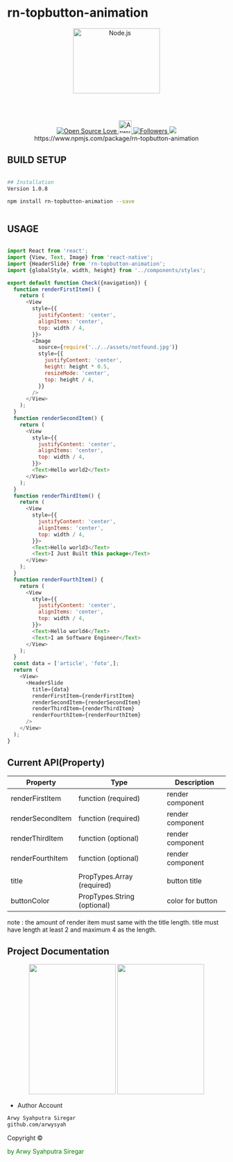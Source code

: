 # rn-topbutton-animation

<p align="center">
  <a href="https://reactjs.org/">
    <img
      alt="Node.js"
      src="https://i.udemycdn.com/course/750x422/1049092_8c52_2.jpg"
      width="200"
      height='150'
    />
  </a>
</p>

</h1>

<br/>

<br/>

<p align="center">
 
  </a>
  <a href="#">
    <img title="Open Source Love" src="https://badges.frapsoft.com/os/v1/open-source.svg?v=102">
  </a>
  <a href="https://dev.to/arwysyah">
  <img src="https://d2fltix0v2e0sb.cloudfront.net/dev-badge.svg" alt="Arwy Syahputra Siregar's DEV Profile" height="30" width="30">
</a>
  <a href="https://github.com/arwysyah?tab=followers">
    <img title="Followers" src="https://img.shields.io/github/followers/arwysyah?style=social">
  </a>
  <a href="https://github.com/prettier/prettier"><img src="https://img.shields.io/badge/styled_with-prettier-ff69b4.svg"></a>
<br/>
https://www.npmjs.com/package/rn-topbutton-animation
</p>

## BUILD SETUP

```bash

## Installation
Version 1.0.8

npm install rn-topbutton-animation --save



```

## USAGE

```js

import React from 'react';
import {View, Text, Image} from 'react-native';
import {HeaderSlide} from 'rn-topbutton-animation';
import {globalStyle, width, height} from '../components/styles';

export default function Check({navigation}) {
  function renderFirstItem() {
    return (
      <View
        style={{
          justifyContent: 'center',
          alignItems: 'center',
          top: width / 4,
        }}>
        <Image
          source={require('../../assets/notfound.jpg')}
          style={{
            justifyContent: 'center',
            height: height * 0.5,
            resizeMode: 'center',
            top: height / 4,
          }}
        />
      </View>
    );
  }
  function renderSecondItem() {
    return (
      <View
        style={{
          justifyContent: 'center',
          alignItems: 'center',
          top: width / 4,
        }}>
        <Text>Hello world2</Text>
      </View>
    );
  }
  function renderThirdItem() {
    return (
      <View
        style={{
          justifyContent: 'center',
          alignItems: 'center',
          top: width / 4,
        }}>
        <Text>Hello world3</Text>
        <Text>I Just Built this package</Text>
      </View>
    );
  }
  function renderFourthItem() {
    return (
      <View
        style={{
          justifyContent: 'center',
          alignItems: 'center',
          top: width / 4,
        }}>
        <Text>Hello world4</Text>
        <Text>I am Software Engineer</Text>
      </View>
    );
  }
  const data = ['article', 'foto',];
  return (
    <View>
      <HeaderSlide
        title={data}
        renderFirstItem={renderFirstItem}
        renderSecondItem={renderSecondItem}
        renderThirdItem={renderThirdItem}
        renderFourthItem={renderFourthItem}
      />
    </View>
  );
}

```


## Current API(Property)

| Property    | Type                     | Description                       |
| ----------- | ------------------------ | --------------------------------- |
| renderFirstItem  | function  (required)              | render component   
| renderSecondItem  | function  (required)              | render component  
| renderThirdItem | function    (optional)            | render component  
| renderFourthItem  | function  (optional)              | render component                 |
|            |
|title        | PropTypes.Array (required) |button title
|buttonColor        | PropTypes.String (optional) |color for button

note : the amount of render item must same with the title length.
title must have length at least 2 and maximum 4 as the length.


## Project Documentation

<p align="center">
  <img src="assets/screen.gif" width=200 height=300/>
    <img src="assets/slide2.gif" width=200 height=300/>
</p>

- Author Account

```bash
Arwy Syahputra Siregar
github.com/arwysyah

```

<p > Copyright ©</p> <p style="color:green;">by Arwy Syahputra Siregar</p>
